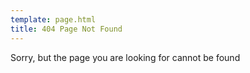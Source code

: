 ```yaml
---
template: page.html
title: 404 Page Not Found
---
```

Sorry, but the page you are looking for cannot be found


